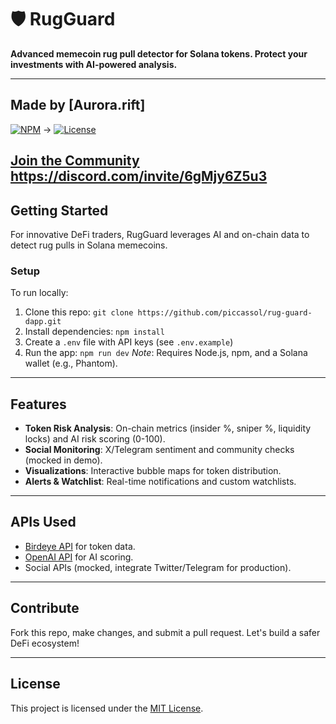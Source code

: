 # 🛡️ RugGuard


**Advanced memecoin rug pull detector for Solana tokens. Protect your investments with AI-powered analysis.**

---

## Made by [Aurora.rift]  
[![NPM](https://img.shields.io/npm/v/rug-guard-dapp?color=blue)](https://www.npmjs.com/) ->
[![License](https://img.shields.io/badge/license-MIT-gray)](https://opensource.org/licenses/MIT)

[Join the Community](#) https://discord.com/invite/6gMjy6Z5u3
---

## Getting Started

For innovative DeFi traders, RugGuard leverages AI and on-chain data to detect rug pulls in Solana memecoins.

### Setup
 To run locally:
1. Clone this repo: `git clone https://github.com/piccassol/rug-guard-dapp.git`
2. Install dependencies: `npm install`
3. Create a `.env` file with API keys (see `.env.example`)
4. Run the app: `npm run dev`
*Note*: Requires Node.js, npm, and a Solana wallet (e.g., Phantom).

---

## Features
- **Token Risk Analysis**: On-chain metrics (insider %, sniper %, liquidity locks) and AI risk scoring (0-100).
- **Social Monitoring**: X/Telegram sentiment and community checks (mocked in demo).
- **Visualizations**: Interactive bubble maps for token distribution.
- **Alerts & Watchlist**: Real-time notifications and custom watchlists.

---

## APIs Used
- [Birdeye API](https://birdeye.so/api) for token data.
- [OpenAI API](https://platform.openai.com/) for AI scoring.
- Social APIs (mocked, integrate Twitter/Telegram for production).

---

## Contribute
Fork this repo, make changes, and submit a pull request. Let's build a safer DeFi ecosystem!

---

## License
This project is licensed under the [MIT License](https://opensource.org/licenses/MIT).

